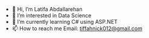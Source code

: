 - 👋 Hi, I’m Latifa Abdallarehan
- 👀 I’m interested in Data Science
- 🌱 I’m currently learning C# using ASP.NET
- 📫 How to reach me Email: tiffahnick012@gmail.com

<!---
TiffTiffah/TiffTiffah is a ✨ special ✨ repository because its `README.md` (this file) appears on your GitHub profile.
You can click the Preview link to take a look at your changes.
--->

